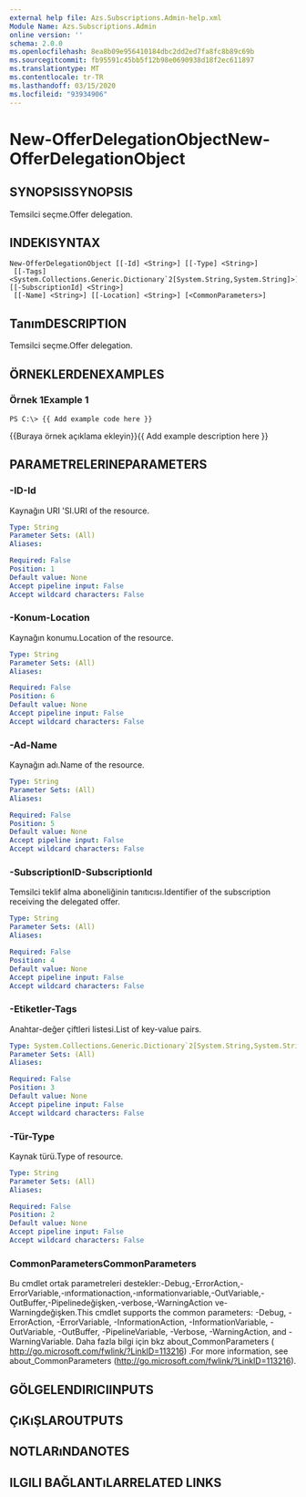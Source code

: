 ```yaml
---
external help file: Azs.Subscriptions.Admin-help.xml
Module Name: Azs.Subscriptions.Admin
online version: ''
schema: 2.0.0
ms.openlocfilehash: 8ea8b09e956410184dbc2dd2ed7fa8fc8b89c69b
ms.sourcegitcommit: fb95591c45bb5f12b98e0690938d18f2ec611897
ms.translationtype: MT
ms.contentlocale: tr-TR
ms.lasthandoff: 03/15/2020
ms.locfileid: "93934906"
---
```

# <span data-ttu-id="37cc9-101">New-OfferDelegationObject</span><span class="sxs-lookup"><span data-stu-id="37cc9-101">New-OfferDelegationObject</span></span>

## <span data-ttu-id="37cc9-102">SYNOPSIS</span><span class="sxs-lookup"><span data-stu-id="37cc9-102">SYNOPSIS</span></span>
<span data-ttu-id="37cc9-103">Temsilci seçme.</span><span class="sxs-lookup"><span data-stu-id="37cc9-103">Offer delegation.</span></span>

## <span data-ttu-id="37cc9-104">INDEKI</span><span class="sxs-lookup"><span data-stu-id="37cc9-104">SYNTAX</span></span>

```
New-OfferDelegationObject [[-Id] <String>] [[-Type] <String>]
 [[-Tags] <System.Collections.Generic.Dictionary`2[System.String,System.String]>] [[-SubscriptionId] <String>]
 [[-Name] <String>] [[-Location] <String>] [<CommonParameters>]
```

## <span data-ttu-id="37cc9-105">Tanım</span><span class="sxs-lookup"><span data-stu-id="37cc9-105">DESCRIPTION</span></span>
<span data-ttu-id="37cc9-106">Temsilci seçme.</span><span class="sxs-lookup"><span data-stu-id="37cc9-106">Offer delegation.</span></span>

## <span data-ttu-id="37cc9-107">ÖRNEKLERDEN</span><span class="sxs-lookup"><span data-stu-id="37cc9-107">EXAMPLES</span></span>

### <span data-ttu-id="37cc9-108">Örnek 1</span><span class="sxs-lookup"><span data-stu-id="37cc9-108">Example 1</span></span>
```
PS C:\> {{ Add example code here }}
```

<span data-ttu-id="37cc9-109">{{Buraya örnek açıklama ekleyin}}</span><span class="sxs-lookup"><span data-stu-id="37cc9-109">{{ Add example description here }}</span></span>

## <span data-ttu-id="37cc9-110">PARAMETRELERINE</span><span class="sxs-lookup"><span data-stu-id="37cc9-110">PARAMETERS</span></span>

### <span data-ttu-id="37cc9-111">-ID</span><span class="sxs-lookup"><span data-stu-id="37cc9-111">-Id</span></span>
<span data-ttu-id="37cc9-112">Kaynağın URI 'SI.</span><span class="sxs-lookup"><span data-stu-id="37cc9-112">URI of the resource.</span></span>

```yaml
Type: String
Parameter Sets: (All)
Aliases: 

Required: False
Position: 1
Default value: None
Accept pipeline input: False
Accept wildcard characters: False
```

### <span data-ttu-id="37cc9-113">-Konum</span><span class="sxs-lookup"><span data-stu-id="37cc9-113">-Location</span></span>
<span data-ttu-id="37cc9-114">Kaynağın konumu.</span><span class="sxs-lookup"><span data-stu-id="37cc9-114">Location of the resource.</span></span>

```yaml
Type: String
Parameter Sets: (All)
Aliases: 

Required: False
Position: 6
Default value: None
Accept pipeline input: False
Accept wildcard characters: False
```

### <span data-ttu-id="37cc9-115">-Ad</span><span class="sxs-lookup"><span data-stu-id="37cc9-115">-Name</span></span>
<span data-ttu-id="37cc9-116">Kaynağın adı.</span><span class="sxs-lookup"><span data-stu-id="37cc9-116">Name of the resource.</span></span>

```yaml
Type: String
Parameter Sets: (All)
Aliases: 

Required: False
Position: 5
Default value: None
Accept pipeline input: False
Accept wildcard characters: False
```

### <span data-ttu-id="37cc9-117">-SubscriptionID</span><span class="sxs-lookup"><span data-stu-id="37cc9-117">-SubscriptionId</span></span>
<span data-ttu-id="37cc9-118">Temsilci teklif alma aboneliğinin tanıtıcısı.</span><span class="sxs-lookup"><span data-stu-id="37cc9-118">Identifier of the subscription receiving the delegated offer.</span></span>

```yaml
Type: String
Parameter Sets: (All)
Aliases: 

Required: False
Position: 4
Default value: None
Accept pipeline input: False
Accept wildcard characters: False
```

### <span data-ttu-id="37cc9-119">-Etiketler</span><span class="sxs-lookup"><span data-stu-id="37cc9-119">-Tags</span></span>
<span data-ttu-id="37cc9-120">Anahtar-değer çiftleri listesi.</span><span class="sxs-lookup"><span data-stu-id="37cc9-120">List of key-value pairs.</span></span>

```yaml
Type: System.Collections.Generic.Dictionary`2[System.String,System.String]
Parameter Sets: (All)
Aliases: 

Required: False
Position: 3
Default value: None
Accept pipeline input: False
Accept wildcard characters: False
```

### <span data-ttu-id="37cc9-121">-Tür</span><span class="sxs-lookup"><span data-stu-id="37cc9-121">-Type</span></span>
<span data-ttu-id="37cc9-122">Kaynak türü.</span><span class="sxs-lookup"><span data-stu-id="37cc9-122">Type of resource.</span></span>

```yaml
Type: String
Parameter Sets: (All)
Aliases: 

Required: False
Position: 2
Default value: None
Accept pipeline input: False
Accept wildcard characters: False
```

### <span data-ttu-id="37cc9-123">CommonParameters</span><span class="sxs-lookup"><span data-stu-id="37cc9-123">CommonParameters</span></span>
<span data-ttu-id="37cc9-124">Bu cmdlet ortak parametreleri destekler:-Debug,-ErrorAction,-ErrorVariable,-ınformationaction,-ınformationvariable,-OutVariable,-OutBuffer,-Pipelinedeğişken,-verbose,-WarningAction ve-Warningdeğişken.</span><span class="sxs-lookup"><span data-stu-id="37cc9-124">This cmdlet supports the common parameters: -Debug, -ErrorAction, -ErrorVariable, -InformationAction, -InformationVariable, -OutVariable, -OutBuffer, -PipelineVariable, -Verbose, -WarningAction, and -WarningVariable.</span></span> <span data-ttu-id="37cc9-125">Daha fazla bilgi için bkz about_CommonParameters ( http://go.microsoft.com/fwlink/?LinkID=113216) .</span><span class="sxs-lookup"><span data-stu-id="37cc9-125">For more information, see about_CommonParameters (http://go.microsoft.com/fwlink/?LinkID=113216).</span></span>

## <span data-ttu-id="37cc9-126">GÖLGELENDIRICI</span><span class="sxs-lookup"><span data-stu-id="37cc9-126">INPUTS</span></span>

## <span data-ttu-id="37cc9-127">ÇıKıŞLAR</span><span class="sxs-lookup"><span data-stu-id="37cc9-127">OUTPUTS</span></span>

## <span data-ttu-id="37cc9-128">NOTLARıNDA</span><span class="sxs-lookup"><span data-stu-id="37cc9-128">NOTES</span></span>

## <span data-ttu-id="37cc9-129">ILGILI BAĞLANTıLAR</span><span class="sxs-lookup"><span data-stu-id="37cc9-129">RELATED LINKS</span></span>

